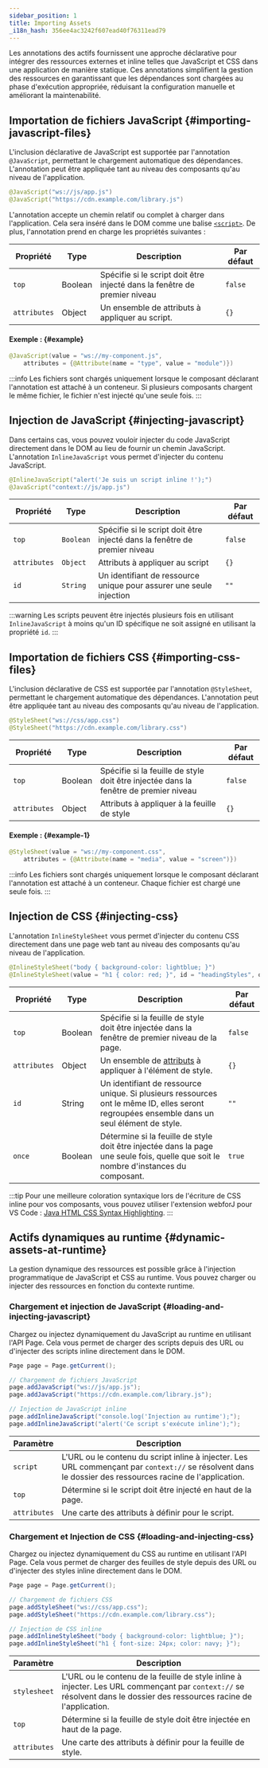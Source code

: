 ```yaml
---
sidebar_position: 1
title: Importing Assets
_i18n_hash: 356ee4ac3242f607ead40f76311ead79
---
```

Les annotations des actifs fournissent une approche déclarative pour intégrer des ressources externes et inline telles que JavaScript et CSS dans une application de manière statique. Ces annotations simplifient la gestion des ressources en garantissant que les dépendances sont chargées au phase d'exécution appropriée, réduisant la configuration manuelle et améliorant la maintenabilité.

## Importation de fichiers JavaScript {#importing-javascript-files}

L'inclusion déclarative de JavaScript est supportée par l'annotation `@JavaScript`, permettant le chargement automatique des dépendances. L'annotation peut être appliquée tant au niveau des composants qu'au niveau de l'application.

```java
@JavaScript("ws://js/app.js")
@JavaScript("https://cdn.example.com/library.js")
```

L'annotation accepte un chemin relatif ou complet à charger dans l'application. Cela sera inséré dans le DOM comme une balise [`<script>`](https://developer.mozilla.org/en-US/docs/Web/HTML/Element/script). De plus, l'annotation prend en charge les propriétés suivantes :

| Propriété     | Type    | Description                                                                                                                                       | Par défaut |
| ------------- | ------- | ------------------------------------------------------------------------------------------------------------------------------------------------- | ---------- |
| `top`         | Boolean | Spécifie si le script doit être injecté dans la fenêtre de premier niveau                                                                         | `false`    |
| `attributes`  | Object  | Un ensemble de <JavadocLink type="foundation" location="com/webforj/annotation/Attribute" code='true'>attributs</JavadocLink> à appliquer au script. | `{}`       |

#### Exemple : {#example}

```java
@JavaScript(value = "ws://my-component.js",
    attributes = {@Attribute(name = "type", value = "module")})
```

:::info
Les fichiers sont chargés uniquement lorsque le composant déclarant l'annotation est attaché à un conteneur. Si plusieurs composants chargent le même fichier, le fichier n'est injecté qu'une seule fois.
:::

## Injection de JavaScript {#injecting-javascript}

Dans certains cas, vous pouvez vouloir injecter du code JavaScript directement dans le DOM au lieu de fournir un chemin JavaScript. L'annotation `InlineJavaScript` vous permet d'injecter du contenu JavaScript.

```java
@InlineJavaScript("alert('Je suis un script inline !');")
@JavaScript("context://js/app.js")
```

| Propriété     | Type    | Description                                                               | Par défaut |
| ------------- | ------- | ------------------------------------------------------------------------- | ---------- |
| `top`         | `Boolean` | Spécifie si le script doit être injecté dans la fenêtre de premier niveau | `false`    |
| `attributes`  | `Object`  | Attributs à appliquer au script                                         | `{}`       |
| `id`          | `String`  | Un identifiant de ressource unique pour assurer une seule injection     | `""`       |

:::warning
Les scripts peuvent être injectés plusieurs fois en utilisant `InlineJavaScript` à moins qu'un ID spécifique ne soit assigné en utilisant la propriété `id`.
:::

## Importation de fichiers CSS {#importing-css-files}

L'inclusion déclarative de CSS est supportée par l'annotation `@StyleSheet`, permettant le chargement automatique des dépendances. L'annotation peut être appliquée tant au niveau des composants qu'au niveau de l'application.

```java
@StyleSheet("ws://css/app.css")
@StyleSheet("https://cdn.example.com/library.css")
```

| Propriété     | Type    | Description                                                                   | Par défaut |
| ------------- | ------- | ----------------------------------------------------------------------------- | ---------- |
| `top`         | Boolean | Spécifie si la feuille de style doit être injectée dans la fenêtre de premier niveau | `false`    |
| `attributes`  | Object  | Attributs à appliquer à la feuille de style                                   | `{}`       |

#### Exemple : {#example-1}

```java
@StyleSheet(value = "ws://my-component.css",
    attributes = {@Attribute(name = "media", value = "screen")})
```

:::info
Les fichiers sont chargés uniquement lorsque le composant déclarant l'annotation est attaché à un conteneur. Chaque fichier est chargé une seule fois.
:::

## Injection de CSS {#injecting-css}

L'annotation `InlineStyleSheet` vous permet d'injecter du contenu CSS directement dans une page web tant au niveau des composants qu'au niveau de l'application.

```java
@InlineStyleSheet("body { background-color: lightblue; }")
@InlineStyleSheet(value = "h1 { color: red; }", id = "headingStyles", once = true)
```

| Propriété     | Type    | Description                                                                                                               | Par défaut |
| ------------- | ------- | ------------------------------------------------------------------------------------------------------------------------- | ---------- |
| `top`         | Boolean | Spécifie si la feuille de style doit être injectée dans la fenêtre de premier niveau de la page.                         | `false`    |
| `attributes`  | Object  | Un ensemble de [attributs](https://developer.mozilla.org/en-US/docs/Web/HTML/Element/style) à appliquer à l'élément de style. | `{}`       |
| `id`          | String  | Un identifiant de ressource unique. Si plusieurs ressources ont le même ID, elles seront regroupées ensemble dans un seul élément de style. | `""`       |
| `once`        | Boolean | Détermine si la feuille de style doit être injectée dans la page une seule fois, quelle que soit le nombre d'instances du composant. | `true`     |

:::tip 
Pour une meilleure coloration syntaxique lors de l'écriture de CSS inline pour vos composants, vous pouvez utiliser l'extension webforJ pour VS Code : [Java HTML CSS Syntax Highlighting](https://marketplace.visualstudio.com/items?itemName=BEU.vscode-java-html).
:::

## Actifs dynamiques au runtime {#dynamic-assets-at-runtime}

La gestion dynamique des ressources est possible grâce à l'injection programmatique de JavaScript et CSS au runtime. Vous pouvez charger ou injecter des ressources en fonction du contexte runtime.

### Chargement et injection de JavaScript {#loading-and-injecting-javascript}

Chargez ou injectez dynamiquement du JavaScript au runtime en utilisant l'<JavadocLink type="foundation" location="com/webforj/Page" code='true'>API Page</JavadocLink>. Cela vous permet de charger des scripts depuis des URL ou d'injecter des scripts inline directement dans le DOM.

```java
Page page = Page.getCurrent();

// Chargement de fichiers JavaScript
page.addJavaScript("ws://js/app.js");
page.addJavaScript("https://cdn.example.com/library.js");

// Injection de JavaScript inline
page.addInlineJavaScript("console.log('Injection au runtime');");
page.addInlineJavaScript("alert('Ce script s'exécute inline');");
```

| Paramètre     | Description                                                                                                             |
| --------------| ----------------------------------------------------------------------------------------------------------------------- |
| `script`      | L'URL ou le contenu du script inline à injecter. Les URL commençant par `context://` se résolvent dans le dossier des ressources racine de l'application. |
| `top`         | Détermine si le script doit être injecté en haut de la page.                                                          |
| `attributes`  | Une carte des attributs à définir pour le script.                                                                      |

### Chargement et Injection de CSS {#loading-and-injecting-css}

Chargez ou injectez dynamiquement du CSS au runtime en utilisant l'<JavadocLink type="foundation" location="com/webforj/Page" code='true'>API Page</JavadocLink>. Cela vous permet de charger des feuilles de style depuis des URL ou d'injecter des styles inline directement dans le DOM.

```java
Page page = Page.getCurrent();

// Chargement de fichiers CSS
page.addStyleSheet("ws://css/app.css");
page.addStyleSheet("https://cdn.example.com/library.css");

// Injection de CSS inline
page.addInlineStyleSheet("body { background-color: lightblue; }");
page.addInlineStyleSheet("h1 { font-size: 24px; color: navy; }");
```

| Paramètre     | Description                                                                                                                 |
| --------------| --------------------------------------------------------------------------------------------------------------------------- |
| `stylesheet`  | L'URL ou le contenu de la feuille de style inline à injecter. Les URL commençant par `context://` se résolvent dans le dossier des ressources racine de l'application. |
| `top`         | Détermine si la feuille de style doit être injectée en haut de la page.                                                  |
| `attributes`  | Une carte des attributs à définir pour la feuille de style.                                                                |
